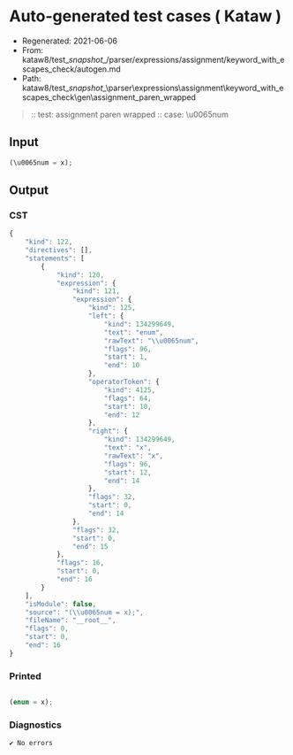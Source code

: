 # Auto-generated test cases ( Kataw )
- Regenerated: 2021-06-06
- From: kataw8/test\__snapshot__/parser/expressions/assignment/keyword_with_escapes_check/autogen.md
- Path: kataw8/test\__snapshot__\parser\expressions\assignment\keyword_with_escapes_check\gen\assignment_paren_wrapped
> :: test: assignment paren wrapped
> :: case: \u0065num
## Input

`````js
(\u0065num = x);
`````
## Output

### CST

```javascript
{
    "kind": 122,
    "directives": [],
    "statements": [
        {
            "kind": 120,
            "expression": {
                "kind": 121,
                "expression": {
                    "kind": 125,
                    "left": {
                        "kind": 134299649,
                        "text": "enum",
                        "rawText": "\\u0065num",
                        "flags": 96,
                        "start": 1,
                        "end": 10
                    },
                    "operatorToken": {
                        "kind": 4125,
                        "flags": 64,
                        "start": 10,
                        "end": 12
                    },
                    "right": {
                        "kind": 134299649,
                        "text": "x",
                        "rawText": "x",
                        "flags": 96,
                        "start": 12,
                        "end": 14
                    },
                    "flags": 32,
                    "start": 0,
                    "end": 14
                },
                "flags": 32,
                "start": 0,
                "end": 15
            },
            "flags": 16,
            "start": 0,
            "end": 16
        }
    ],
    "isModule": false,
    "source": "(\\u0065num = x);",
    "fileName": "__root__",
    "flags": 0,
    "start": 0,
    "end": 16
}
```

### Printed

```javascript

(enum = x);
```

### Diagnostics

```javascript
✔ No errors
```

